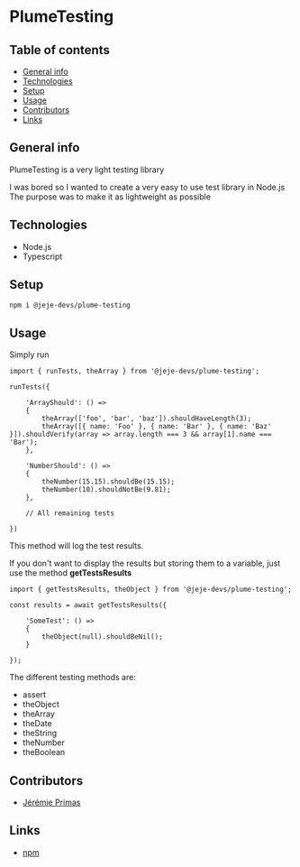 # PlumeTesting

## Table of contents

* [General info](#general-info)
* [Technologies](#technologies)
* [Setup](#setup)
* [Usage](#usage)
* [Contributors](#contributors)
* [Links](#links)

## General info

PlumeTesting is a very light testing library

I was bored so I wanted to create a very easy to use test library in Node.js
The purpose was to make it as lightweight as possible

## Technologies

* Node.js
* Typescript

## Setup

```
npm i @jeje-devs/plume-testing
```

## Usage

Simply run

```
import { runTests, theArray } from '@jeje-devs/plume-testing';

runTests({

    'ArrayShould': () =>
    {
        theArray(['foo', 'bar', 'baz']).shouldHaveLength(3);
        theArray([{ name: 'Foo' }, { name: 'Bar' }, { name: 'Baz' }]).shouldVerify(array => array.length === 3 && array[1].name === 'Bar');
    },

    'NumberShould': () =>
    {
        theNumber(15.15).shouldBe(15.15);
        theNumber(10).shouldNotBe(9.81);
    },

    // All remaining tests

})
```

This method will log the test results.

If you don't want to display the results but storing them to a variable, just use the method **getTestsResults**

```
import { getTestsResults, theObject } from '@jeje-devs/plume-testing';

const results = await getTestsResults({

    'SomeTest': () =>
    {
        theObject(null).shouldBeNil();
    }

});
```

The different testing methods are:
- assert
- theObject
- theArray
- theDate
- theString
- theNumber
- theBoolean

## Contributors

- [Jérémie Primas](https://github.com/JeremiePr)

## Links

- [npm](https://www.npmjs.com/package/@jeje-devs/plume-testing)